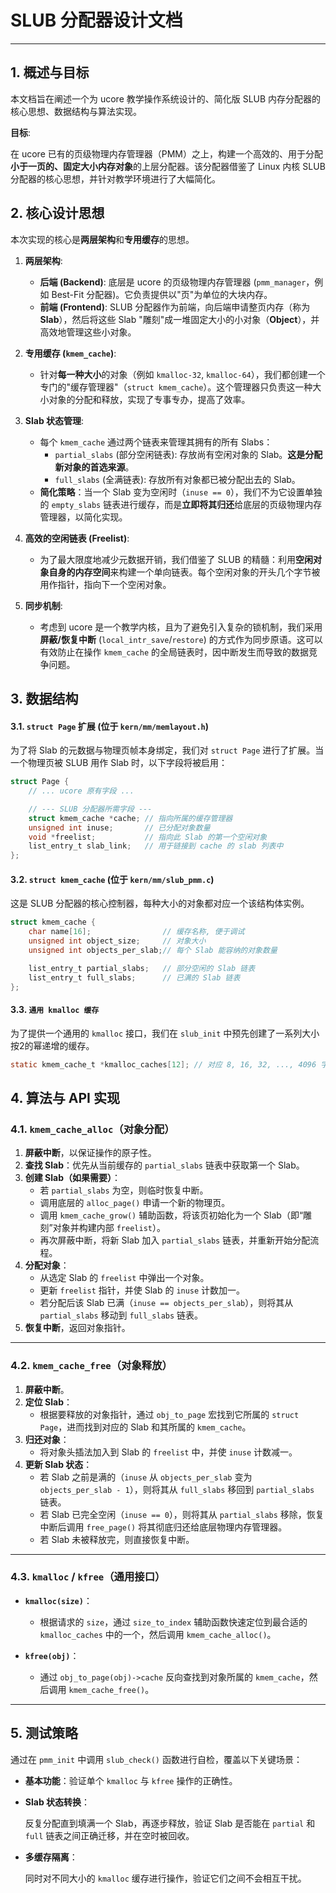 #  SLUB 分配器设计文档


---

## 1. 概述与目标

本文档旨在阐述一个为 ucore 教学操作系统设计的、简化版 SLUB 内存分配器的核心思想、数据结构与算法实现。

**目标**: 

在 ucore 已有的页级物理内存管理器（PMM）之上，构建一个高效的、用于分配**小于一页的、固定大小内存对象**的上层分配器。该分配器借鉴了 Linux 内核 SLUB 分配器的核心思想，并针对教学环境进行了大幅简化。

## 2. 核心设计思想

本次实现的核心是**两层架构**和**专用缓存**的思想。

1.  **两层架构**:
    * **后端 (Backend)**: 底层是 ucore 的页级物理内存管理器 (`pmm_manager`，例如 Best-Fit 分配器)。它负责提供以"页"为单位的大块内存。
    * **前端 (Frontend)**: SLUB 分配器作为前端，向后端申请整页内存（称为 **Slab**），然后将这些 Slab "雕刻"成一堆固定大小的小对象（**Object**），并高效地管理这些小对象。

2.  **专用缓存 (`kmem_cache`)**:
    * 针对**每一种大小**的对象（例如 `kmalloc-32`, `kmalloc-64`），我们都创建一个专门的"缓存管理器"（`struct kmem_cache`）。这个管理器只负责这一种大小对象的分配和释放，实现了专事专办，提高了效率。

3.  **Slab 状态管理**:
    * 每个 `kmem_cache` 通过两个链表来管理其拥有的所有 Slabs：
      * `partial_slabs` (部分空闲链表): 存放尚有空闲对象的 Slab。**这是分配新对象的首选来源**。
      * `full_slabs` (全满链表): 存放所有对象都已被分配出去的 Slab。
    * **简化策略**：当一个 Slab 变为空闲时（`inuse == 0`），我们不为它设置单独的 `empty_slabs` 链表进行缓存，而是**立即将其归还**给底层的页级物理内存管理器，以简化实现。

4.  **高效的空闲链表 (Freelist)**:
    * 为了最大限度地减少元数据开销，我们借鉴了 SLUB 的精髓：利用**空闲对象自身的内存空间**来构建一个单向链表。每个空闲对象的开头几个字节被用作指针，指向下一个空闲对象。

5.  **同步机制**:
    * 考虑到 ucore 是一个教学内核，且为了避免引入复杂的锁机制，我们采用**屏蔽/恢复中断** (`local_intr_save`/`restore`) 的方式作为同步原语。这可以有效防止在操作 `kmem_cache` 的全局链表时，因中断发生而导致的数据竞争问题。

## 3. 数据结构

#### 3.1. `struct Page` 扩展 (位于 `kern/mm/memlayout.h`)

为了将 Slab 的元数据与物理页帧本身绑定，我们对 `struct Page` 进行了扩展。当一个物理页被 SLUB 用作 Slab 时，以下字段将被启用：

```c
struct Page {
    // ... ucore 原有字段 ...

    // --- SLUB 分配器所需字段 ---
    struct kmem_cache *cache; // 指向所属的缓存管理器
    unsigned int inuse;       // 已分配对象数量
    void *freelist;           // 指向此 Slab 的第一个空闲对象
    list_entry_t slab_link;   // 用于链接到 cache 的 slab 列表中
};
```

#### 3.2. `struct kmem_cache` (位于 `kern/mm/slub_pmm.c`)

这是 SLUB 分配器的核心控制器，每种大小的对象都对应一个该结构体实例。

```c
struct kmem_cache {
    char name[16];                // 缓存名称, 便于调试
    unsigned int object_size;     // 对象大小
    unsigned int objects_per_slab;// 每个 Slab 能容纳的对象数量

    list_entry_t partial_slabs;   // 部分空闲的 Slab 链表
    list_entry_t full_slabs;      // 已满的 Slab 链表
};
```

#### 3.3. `通用 kmalloc 缓存` 

为了提供一个通用的 `kmalloc` 接口，我们在 `slub_init` 中预先创建了一系列大小按2的幂递增的缓存。

```c
static kmem_cache_t *kmalloc_caches[12]; // 对应 8, 16, 32, ..., 4096 字节
```

## 4. 算法与 API 实现

### 4.1. `kmem_cache_alloc`（对象分配）

1. **屏蔽中断**，以保证操作的原子性。  
2. **查找 Slab**：优先从当前缓存的 `partial_slabs` 链表中获取第一个 Slab。  
3. **创建 Slab（如果需要）**：  
   - 若 `partial_slabs` 为空，则临时恢复中断。  
   - 调用底层的 `alloc_page()` 申请一个新的物理页。  
   - 调用 `kmem_cache_grow()` 辅助函数，将该页初始化为一个 Slab（即“雕刻”对象并构建内部 `freelist`）。  
   - 再次屏蔽中断，将新 Slab 加入 `partial_slabs` 链表，并重新开始分配流程。  
4. **分配对象**：  
   - 从选定 Slab 的 `freelist` 中弹出一个对象。  
   - 更新 `freelist` 指针，并使 Slab 的 `inuse` 计数加一。  
   - 若分配后该 Slab 已满（`inuse == objects_per_slab`），则将其从 `partial_slabs` 移动到 `full_slabs` 链表。  
5. **恢复中断**，返回对象指针。

---

### 4.2. `kmem_cache_free`（对象释放）

1. **屏蔽中断**。  
2. **定位 Slab**：  
   - 根据要释放的对象指针，通过 `obj_to_page` 宏找到它所属的 `struct Page`，进而找到对应的 Slab 和其所属的 `kmem_cache`。  
3. **归还对象**：  
   - 将对象头插法加入到 Slab 的 `freelist` 中，并使 `inuse` 计数减一。  
4. **更新 Slab 状态**：  
   - 若 Slab 之前是满的（`inuse` 从 `objects_per_slab` 变为 `objects_per_slab - 1`），则将其从 `full_slabs` 移回到 `partial_slabs` 链表。  
   - 若 Slab 已完全空闲（`inuse == 0`），则将其从 `partial_slabs` 移除，恢复中断后调用 `free_page()` 将其彻底归还给底层物理内存管理器。  
   - 若 Slab 未被释放完，则直接恢复中断。  

---

### 4.3. `kmalloc` / `kfree`（通用接口）

- **`kmalloc(size)`**：  
  - 根据请求的 `size`，通过 `size_to_index` 辅助函数快速定位到最合适的 `kmalloc_caches` 中的一个，然后调用 `kmem_cache_alloc()`。

- **`kfree(obj)`**：  
  - 通过 `obj_to_page(obj)->cache` 反向查找到对象所属的 `kmem_cache`，然后调用 `kmem_cache_free()`。

---

## 5. 测试策略

通过在 `pmm_init` 中调用 `slub_check()` 函数进行自检，覆盖以下关键场景：

- **基本功能**：验证单个 `kmalloc` 与 `kfree` 操作的正确性。  

- **Slab 状态转换**： 

  反复分配直到填满一个 Slab，再逐步释放，验证 Slab 是否能在 `partial` 和 `full` 链表之间正确迁移，并在空时被回收。  

- **多缓存隔离**： 

  同时对不同大小的 `kmalloc` 缓存进行操作，验证它们之间不会相互干扰。